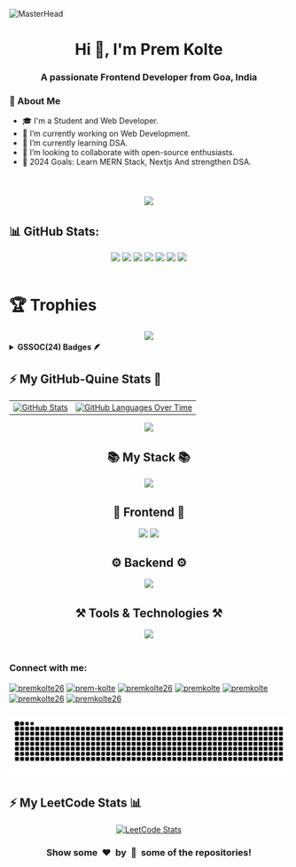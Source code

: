 ![MasterHead](https://pbs.twimg.com/profile_banners/1484745326926110720/1710215266/1500x500) 
###   
<h1 align="center">  Hi 👋, I'm Prem Kolte </h1>  
<h3 align="center">  A passionate Frontend Developer from Goa, India</h3>      
       
### 💫 About Me    
- 🎓 I'm a Student and Web Developer.
- 🔭 I’m currently working on Web Development.   
- 🌱 I’m currently learning DSA.  
- 👯 I’m looking to collaborate with open-source enthusiasts. 
- 🥅 2024 Goals: Learn MERN Stack, Nextjs And strengthen DSA.

<br>
   
###  
<div align="center">
  <img src="https://profile-counter.glitch.me/premkolte/count.svg?" start="1000" />
</div>      

## 📊 GitHub Stats:   
   
<div align="center">

<img height="158em" src="https://github-profile-summary-cards.vercel.app/api/cards/profile-details?username=premkolte&theme=radical">
<img height="158em" src="https://github-profile-summary-cards.vercel.app/api/cards/stats?username=premkolte&theme=radical">
<img height="160em" src="https://github-profile-summary-cards.vercel.app/api/cards/repos-per-language?username=premkolte&theme=radical">
<img height="160em" src="https://github-profile-summary-cards.vercel.app/api/cards/most-commit-language?username=premkolte&theme=radical">
<img height="160em" src="https://github-profile-summary-cards.vercel.app/api/cards/productive-time?username=premkolte&theme=radical&utcOffset=8">
<img height="169em" src="https://github-readme-stats.vercel.app/api?username=premkolte&theme=radical&hide_border=false&include_all_commits=false&count_private=false">
<img height="169em" src="https://github-readme-streak-stats.herokuapp.com/?user=premkolte&theme=radical">

</div><br>   

# 🏆 Trophies 

<div align="center">
<img src="https://github-trophies.vercel.app/?username=premkolte&theme=dracula&no-frame=false&no-bg=false&margin-w=4">
</div>

<details>	
 <summary><b>GSSOC(24) Badges 🪶</b></summary><br>
<div style='display:flex; align-items:center; gap: 10px;' align='center'>
<a href="https://gssoc.girlscript.tech/leaderboard">
  <img src="https://raw.githubusercontent.com/GSSoC24/Postman-Challenge/main/docs/assets/Postman%20White.png" width="100px" height="100px" />
  <img src="https://raw.githubusercontent.com/GSSoC24/Postman-Challenge/main/docs/assets/1.png" width="100px" height="100px" />
  <img src="https://raw.githubusercontent.com/GSSoC24/Postman-Challenge/main/docs/assets/2.png" width="100px" height="100px" />
  <img src="https://raw.githubusercontent.com/GSSoC24/Postman-Challenge/main/docs/assets/3.png" width="100px" height="100px" />
  <img src="https://raw.githubusercontent.com/GSSoC24/Postman-Challenge/main/docs/assets/4.png" width="100px" height="100px" />
  <img src="https://raw.githubusercontent.com/GSSoC24/Postman-Challenge/main/docs/assets/5.png" width="100px" height="100px" />
  <img src="https://raw.githubusercontent.com/GSSoC24/Postman-Challenge/main/docs/assets/6.png" width="105px" height="105px" />
<!--   <img src="https://raw.githubusercontent.com/GSSoC24/Postman-Challenge/main/docs/assets/7.png" width="100px" height="100px" />
  <img src="https://raw.githubusercontent.com/GSSoC24/Postman-Challenge/main/docs/assets/8.png" width="100px" height="100px" /> -->
</a>
</div>
</details>
   
### 

## :zap: My GitHub-Quine Stats 🖤
<table align="center">
  <tr align="center">
    <td align="center">
      <a href="https://quine.sh?utm_source=widgets&utm_campaign=Premkolte">
        <img align="center" src="https://stats.quira.sh/Premkolte/github?theme=dark" height="280em" alt="GitHub Stats" />
      </a>
    </td>
    <td align="center">
      <a href="https://quine.sh?utm_source=widgets&utm_campaign=Premkolte">
        <img align="center" src="https://stats.quine.sh/Premkolte/languages-over-time?theme=dark" height="270em" alt="GitHub Languages Over Time" />
      </a>
    </td>
  </tr>
<!--   <tr align="center">
    <td align="center">
      <a href="https://quine.sh?utm_source=widgets&utm_campaign=Premkolte">
        <img align="center" src="https://stats.quine.sh/Premkolte/topics-over-time?theme=dark" height="270em" alt="GitHub Topics Over Time" />
      </a>
    </td>
    <td align="center">
      <a href="https://quine.sh?utm_source=widgets&utm_campaign=Premkolte">
        <img align="center" src="https://stats.quine.sh/Premkolte/languages-over-time?theme=dark" height="270em" alt="GitHub Languages Over Time" />
      </a>
    </td>
  </tr> -->
</table>

<div align="center">
  <img src="https://ssr-contributions-svg.vercel.app/_/Premkolte?chart=3dbar&gap=0.6&scale=2&gradient=true&flatten=0&animation=mess&animation_duration=6&animation_loop=true&format=svg&weeks=50&theme=purple&widget_size=large&colors=FF6F61,FF9671,FFC15E,72F2EB,1282A2,FCE2DB,FAD4D8,DBDFFD&dark=true">
</div>

###

<h2 align="center">📚 My Stack 📚</h2>
<div align="center">
    <img src="https://skillicons.dev/icons?i=mongodb,express,react,nodejs" />
</div>

<h2 align="center">🎨 Frontend 🎨</h2> 
<div align="center">
    <img src="https://skillicons.dev/icons?i=html,css,js,ts,react,redux,nextjs,tailwind,bootstrap,materialui"/>
    <img src="https://skillicons.dev/icons?i=babel,webpack,githubactions,vite"/>
</div>
 
<h2 align="center">⚙️ Backend ⚙️</h2>
<div align="center">
    <img src="https://skillicons.dev/icons?i=nodejs,express,mongo,django,nginx,redis,kafka,prisma" />
</div>

<h2 align="center">⚒️ Tools & Technologies ⚒️</h2>
<div align="center">
    <img src="https://skillicons.dev/icons?i=git,github,figma,docker,kubernetes,aws,firebase,appwrite,postman" />
</div>
<br/>

###   
<div align="left">
  <h3 align="left">Connect with me: </h3> 
  <p align="left">
  <a href="https://twitter.com/premkolte26" target="blank"><img align="center" src="https://raw.githubusercontent.com/rahuldkjain/github-profile-readme-generator/master/src/images/icons/Social/twitter.svg" alt="premkolte26" height="30" width="40" /></a>
  <a href="https://linkedin.com/in/prem-kolte" target="blank"><img align="center" src="https://raw.githubusercontent.com/rahuldkjain/github-profile-readme-generator/master/src/images/icons/Social/linked-in-alt.svg" alt="prem-kolte" height="30" width="40" /></a>
  <a href="https://instagram.com/premkolte26" target="blank"><img align="center" src="https://raw.githubusercontent.com/rahuldkjain/github-profile-readme-generator/master/src/images/icons/Social/instagram.svg" alt="premkolte26" height="30" width="40" /></a>
  <a href="https://www.codechef.com/users/premkolte" target="blank"><img align="center" src="https://cdn.jsdelivr.net/npm/simple-icons@3.1.0/icons/codechef.svg" alt="premkolte" height="30" width="40" /></a>
  <a href="https://codeforces.com/profile/premkolte" target="blank"><img align="center" src="https://raw.githubusercontent.com/rahuldkjain/github-profile-readme-generator/master/src/images/icons/Social/codeforces.svg" alt="premkolte" height="30" width="40" /></a>
  <a href="https://www.leetcode.com/premkolte26" target="blank"><img align="center" src="https://raw.githubusercontent.com/rahuldkjain/github-profile-readme-generator/master/src/images/icons/Social/leet-code.svg" alt="premkolte26" height="30" width="40" /></a>
  <a href="https://auth.geeksforgeeks.org/user/premkolte26" target="blank"><img align="center" src="https://raw.githubusercontent.com/rahuldkjain/github-profile-readme-generator/master/src/images/icons/Social/geeks-for-geeks.svg" alt="premkolte26" height="30" width="40" /></a>
  </p> 
</div>

### 
<div>
  <img src="https://raw.githubusercontent.com/premkolte/premkolte/output/snake.svg" alt="Snake animation" />
  
</div>

## :zap: My LeetCode Stats 📊
<div align="center">
  <a href="https://leetcode.com/UTSAVS26">
    <!-- LeetCode Stats -->
    <img align="center" src="https://leetcard.jacoblin.cool/premkolte26?ext=heatmap" height="300em" alt="LeetCode Stats" />
  </a>
</div>

<!-- ---------------------------------------------------------------------------------------------------------------------------------------------------- -->

<div align="center">
  <h3 align="center">Show some &nbsp;❤️&nbsp; by &nbsp;🌟&nbsp; some of the repositories!</h3>
</div>

###

<br clear="both">

<p>
<!--   <img align="center" height="200" src="https://pbs.twimg.com/media/GHmt8aEawAALf7i?format=png&name=small"  /> -->
  <img src="https://user-images.githubusercontent.com/39916680/132490679-1b93cc7e-d718-4410-9f43-8a5387c2cc7a.png" alt="" />
</p>

